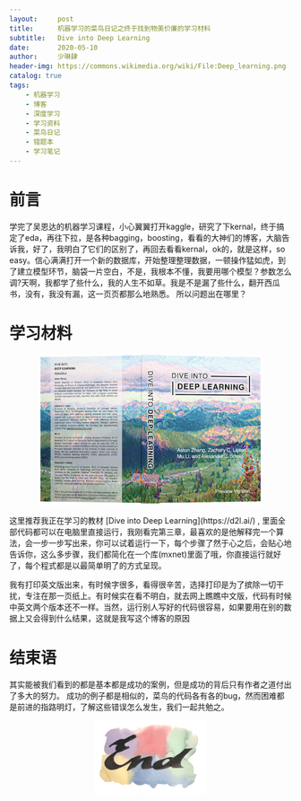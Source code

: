```yaml
---
layout:     post
title:      机器学习的菜鸟日记之终于找到物美价廉的学习材料
subtitle:   Dive into Deep Learning
date:       2020-05-10
author:     少琳肆
header-img: https://commons.wikimedia.org/wiki/File:Deep_learning.png
catalog: true
tags:
    - 机器学习
    - 博客
    - 深度学习
    - 学习资料
    - 菜鸟日记
    - 错题本
    - 学习笔记
---    
```

# 前言 
 学完了吴恩达的机器学习课程，小心翼翼打开kaggle，研究了下kernal，终于搞定了eda，再往下拉，是各种bagging，boosting，看看的大神们的博客，大脑告诉我，好了，我明白了它们的区别了，再回去看看kernal，ok的，就是这样，so easy。信心满满打开一个新的数据库，开始整理整理数据，一顿操作猛如虎，到了建立模型环节，脑袋一片空白，不是，我根本不懂，我要用哪个模型？参数怎么调?天啊，我都学了些什么，我的人生不如草。我是不是漏了些什么，翻开西瓜书，没有，我没有漏，这一页页都那么地熟悉。 所以问题出在哪里？

# 学习材料
<p align="center">
<img src="https://raw.githubusercontent.com/linguoguo/linguo_zh/master/post_img/2020-05/dlfront.png" width="400" >
</p>
这里推荐我正在学习的教材  [Dive into Deep Learning](https://d2l.ai/) , 里面全部代码都可以在电脑里直接运行，我刚看完第三章，最喜欢的是他解释完一个算法，会一步一步写出来，你可以试着运行一下，每个步骤了然于心之后，会贴心地告诉你，这么多步骤，我们都简化在一个库(mxnet)里面了哦，你直接运行就好了，每个程式都是以最简单明了的方式呈现。

我有打印英文版出来，有时候字很多，看得很辛苦，选择打印是为了摈除一切干扰，专注在那一页纸上。有时候实在看不明白，就去网上瞧瞧中文版，代码有时候中英文两个版本还不一样。当然，运行别人写好的代码很容易，如果要用在别的数据上又会得到什么结果，这就是我写这个博客的原因

# 结束语
其实能被我们看到的都是基本都是成功的案例，但是成功的背后只有作者之道付出了多大的努力。
成功的例子都是相似的，菜鸟的代码各有各的bug，然而困难都是前进的指路明灯，了解这些错误怎么发生，我们一起共勉之。




<p align="center">
<img src="https://raw.githubusercontent.com/linguoguo/linguo_zh/master/img/end.png" width="200" >
</p>
